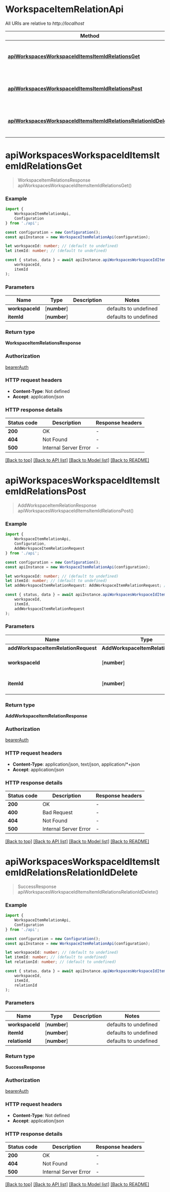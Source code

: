 # WorkspaceItemRelationApi

All URIs are relative to *http://localhost*

|Method | HTTP request | Description|
|------------- | ------------- | -------------|
|[**apiWorkspacesWorkspaceIdItemsItemIdRelationsGet**](#apiworkspacesworkspaceiditemsitemidrelationsget) | **GET** /api/workspaces/{workspaceId}/items/{itemId}/relations | ワークスペースアイテムの関連一覧を取得|
|[**apiWorkspacesWorkspaceIdItemsItemIdRelationsPost**](#apiworkspacesworkspaceiditemsitemidrelationspost) | **POST** /api/workspaces/{workspaceId}/items/{itemId}/relations | ワークスペースアイテムに関連を追加|
|[**apiWorkspacesWorkspaceIdItemsItemIdRelationsRelationIdDelete**](#apiworkspacesworkspaceiditemsitemidrelationsrelationiddelete) | **DELETE** /api/workspaces/{workspaceId}/items/{itemId}/relations/{relationId} | ワークスペースアイテムの関連を削除|

# **apiWorkspacesWorkspaceIdItemsItemIdRelationsGet**
> WorkspaceItemRelationsResponse apiWorkspacesWorkspaceIdItemsItemIdRelationsGet()


### Example

```typescript
import {
    WorkspaceItemRelationApi,
    Configuration
} from './api';

const configuration = new Configuration();
const apiInstance = new WorkspaceItemRelationApi(configuration);

let workspaceId: number; // (default to undefined)
let itemId: number; // (default to undefined)

const { status, data } = await apiInstance.apiWorkspacesWorkspaceIdItemsItemIdRelationsGet(
    workspaceId,
    itemId
);
```

### Parameters

|Name | Type | Description  | Notes|
|------------- | ------------- | ------------- | -------------|
| **workspaceId** | [**number**] |  | defaults to undefined|
| **itemId** | [**number**] |  | defaults to undefined|


### Return type

**WorkspaceItemRelationsResponse**

### Authorization

[bearerAuth](../README.md#bearerAuth)

### HTTP request headers

 - **Content-Type**: Not defined
 - **Accept**: application/json


### HTTP response details
| Status code | Description | Response headers |
|-------------|-------------|------------------|
|**200** | OK |  -  |
|**404** | Not Found |  -  |
|**500** | Internal Server Error |  -  |

[[Back to top]](#) [[Back to API list]](../README.md#documentation-for-api-endpoints) [[Back to Model list]](../README.md#documentation-for-models) [[Back to README]](../README.md)

# **apiWorkspacesWorkspaceIdItemsItemIdRelationsPost**
> AddWorkspaceItemRelationResponse apiWorkspacesWorkspaceIdItemsItemIdRelationsPost()


### Example

```typescript
import {
    WorkspaceItemRelationApi,
    Configuration,
    AddWorkspaceItemRelationRequest
} from './api';

const configuration = new Configuration();
const apiInstance = new WorkspaceItemRelationApi(configuration);

let workspaceId: number; // (default to undefined)
let itemId: number; // (default to undefined)
let addWorkspaceItemRelationRequest: AddWorkspaceItemRelationRequest; // (optional)

const { status, data } = await apiInstance.apiWorkspacesWorkspaceIdItemsItemIdRelationsPost(
    workspaceId,
    itemId,
    addWorkspaceItemRelationRequest
);
```

### Parameters

|Name | Type | Description  | Notes|
|------------- | ------------- | ------------- | -------------|
| **addWorkspaceItemRelationRequest** | **AddWorkspaceItemRelationRequest**|  | |
| **workspaceId** | [**number**] |  | defaults to undefined|
| **itemId** | [**number**] |  | defaults to undefined|


### Return type

**AddWorkspaceItemRelationResponse**

### Authorization

[bearerAuth](../README.md#bearerAuth)

### HTTP request headers

 - **Content-Type**: application/json, text/json, application/*+json
 - **Accept**: application/json


### HTTP response details
| Status code | Description | Response headers |
|-------------|-------------|------------------|
|**200** | OK |  -  |
|**400** | Bad Request |  -  |
|**404** | Not Found |  -  |
|**500** | Internal Server Error |  -  |

[[Back to top]](#) [[Back to API list]](../README.md#documentation-for-api-endpoints) [[Back to Model list]](../README.md#documentation-for-models) [[Back to README]](../README.md)

# **apiWorkspacesWorkspaceIdItemsItemIdRelationsRelationIdDelete**
> SuccessResponse apiWorkspacesWorkspaceIdItemsItemIdRelationsRelationIdDelete()


### Example

```typescript
import {
    WorkspaceItemRelationApi,
    Configuration
} from './api';

const configuration = new Configuration();
const apiInstance = new WorkspaceItemRelationApi(configuration);

let workspaceId: number; // (default to undefined)
let itemId: number; // (default to undefined)
let relationId: number; // (default to undefined)

const { status, data } = await apiInstance.apiWorkspacesWorkspaceIdItemsItemIdRelationsRelationIdDelete(
    workspaceId,
    itemId,
    relationId
);
```

### Parameters

|Name | Type | Description  | Notes|
|------------- | ------------- | ------------- | -------------|
| **workspaceId** | [**number**] |  | defaults to undefined|
| **itemId** | [**number**] |  | defaults to undefined|
| **relationId** | [**number**] |  | defaults to undefined|


### Return type

**SuccessResponse**

### Authorization

[bearerAuth](../README.md#bearerAuth)

### HTTP request headers

 - **Content-Type**: Not defined
 - **Accept**: application/json


### HTTP response details
| Status code | Description | Response headers |
|-------------|-------------|------------------|
|**200** | OK |  -  |
|**404** | Not Found |  -  |
|**500** | Internal Server Error |  -  |

[[Back to top]](#) [[Back to API list]](../README.md#documentation-for-api-endpoints) [[Back to Model list]](../README.md#documentation-for-models) [[Back to README]](../README.md)

